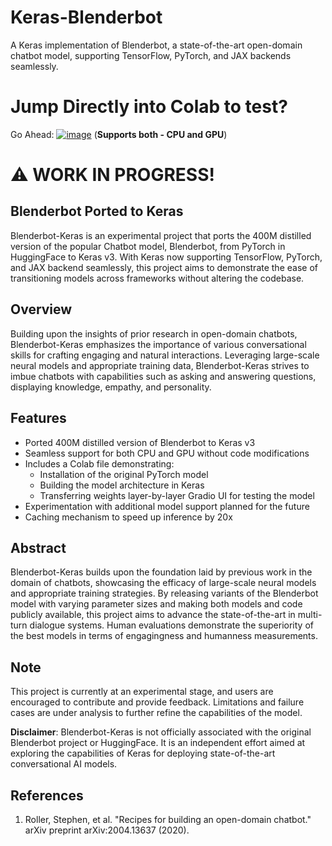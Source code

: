 # Keras-Blenderbot
A Keras implementation of Blenderbot, a state-of-the-art open-domain chatbot model, supporting TensorFlow, PyTorch, and JAX backends seamlessly.

# Jump Directly into Colab to test? 
Go Ahead: [![image](https://github.com/abhaskumarsinha/Keras-Blenderbot/assets/31654395/3180ef9d-879c-43b6-880f-5ecfcb0da4be)](https://colab.research.google.com/github/abhaskumarsinha/Keras-Blenderbot/blob/main/Keras_Blenderbot.ipynb) (**Supports both - CPU and GPU**)


# ⚠️ WORK IN PROGRESS!

## Blenderbot Ported to Keras

Blenderbot-Keras is an experimental project that ports the 400M distilled version of the popular Chatbot model, Blenderbot, from PyTorch in HuggingFace to Keras v3. With Keras now supporting TensorFlow, PyTorch, and JAX backend seamlessly, this project aims to demonstrate the ease of transitioning models across frameworks without altering the codebase.

## Overview
Building upon the insights of prior research in open-domain chatbots, Blenderbot-Keras emphasizes the importance of various conversational skills for crafting engaging and natural interactions. Leveraging large-scale neural models and appropriate training data, Blenderbot-Keras strives to imbue chatbots with capabilities such as asking and answering questions, displaying knowledge, empathy, and personality.

## Features
- Ported 400M distilled version of Blenderbot to Keras v3
- Seamless support for both CPU and GPU without code modifications
- Includes a Colab file demonstrating:
  - Installation of the original PyTorch model
  - Building the model architecture in Keras
  - Transferring weights layer-by-layer
     Gradio UI for testing the model
- Experimentation with additional model support planned for the future
- Caching mechanism to speed up inference by 20x

## Abstract

 Blenderbot-Keras builds upon the foundation laid by previous work in the domain of chatbots, showcasing the efficacy of large-scale neural models and appropriate training strategies. By releasing variants of the Blenderbot model with varying parameter sizes and making both models and code publicly available, this project aims to advance the state-of-the-art in multi-turn dialogue systems. Human evaluations demonstrate the superiority of the best models in terms of engagingness and humanness measurements.

## Note
This project is currently at an experimental stage, and users are encouraged to contribute and provide feedback. Limitations and failure cases are under analysis to further refine the capabilities of the model.

**Disclaimer**: Blenderbot-Keras is not officially associated with the original Blenderbot project or HuggingFace. It is an independent effort aimed at exploring the capabilities of Keras for deploying state-of-the-art conversational AI models.
  

## References
1. Roller, Stephen, et al. "Recipes for building an open-domain chatbot." arXiv preprint arXiv:2004.13637 (2020).

